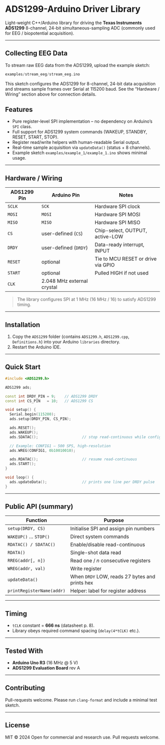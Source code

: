 # ADS1299-Arduino Driver Library

Light-weight C++/Arduino library for driving the **Texas Instruments ADS1299**
8-channel, 24-bit simultaneous-sampling ADC (commonly used for EEG /
biopotential acquisition).

---

## Collecting EEG Data

To stream raw EEG data from the ADS1299, upload the example sketch:

```cpp
examples/stream_eeg/stream_eeg.ino
```

This sketch configures the ADS1299 for 8-channel, 24-bit data acquisition and streams sample frames over Serial at 115200 baud. See the “Hardware / Wiring” section above for connection details.

## Features
* Pure register-level SPI implementation – no dependency on Arduino’s `SPI` class.
* Full support for ADS1299 system commands (WAKEUP, STANDBY, RESET, START, STOP).
* Register read/write helpers with human-readable Serial output.
* Real-time sample acquisition via `updateData()` (status + 8 channels).
* Example sketch `examples/example_1/example_1.ino` shows minimal usage.

---

## Hardware / Wiring

| ADS1299 Pin | Arduino Pin                  | Notes                                  |
|-------------|-----------------------------|----------------------------------------|
| `SCLK`      | `SCK`                       | Hardware SPI clock                     |
| `MOSI`      | `MOSI`                      | Hardware SPI MOSI                      |
| `MISO`      | `MISO`                      | Hardware SPI MISO                      |
| `CS`        | user-defined (`CS`)         | Chip-select, OUTPUT, active-LOW        |
| `DRDY`      | user-defined (`DRDY`)       | Data-ready interrupt, INPUT            |
| `RESET`     | optional                    | Tie to MCU RESET or drive via GPIO     |
| `START`     | optional                    | Pulled HIGH if not used                |
| `CLK`       | 2.048 MHz external crystal  |                                        |

> The library configures SPI at 1 MHz (16 MHz / 16) to satisfy ADS1299 timing.

---

## Installation

1. Copy the `ADS1299` folder (contains `ADS1299.h`, `ADS1299.cpp`,
   `Definitions.h`) into your Arduino `libraries` directory.
2. Restart the Arduino IDE.

---

## Quick Start

```cpp
#include <ADS1299.h>

ADS1299 ads;

const int DRDY_PIN = 9;    // ADS1299 DRDY
const int CS_PIN   = 10;   // ADS1299 CS

void setup() {
  Serial.begin(115200);
  ads.setup(DRDY_PIN, CS_PIN);

  ads.RESET();
  ads.WAKEUP();
  ads.SDATAC();                    // stop read-continuous while configuring

  // Example: CONFIG1 – 500 SPS, high-resolution
  ads.WREG(CONFIG1, 0b10010010);

  ads.RDATAC();                    // resume read-continuous
  ads.START();
}

void loop() {
  ads.updateData();                // prints one line per DRDY pulse
}
```

---

## Public API (summary)

| Function                 | Purpose                                           |
|--------------------------|---------------------------------------------------|
| `setup(DRDY, CS)`        | Initialise SPI and assign pin numbers             |
| `WAKEUP()` … `STOP()`    | Direct system commands                            |
| `RDATAC() / SDATAC()`    | Enable/disable read-continuous                    |
| `RDATA()`                | Single-shot data read                             |
| `RREG(addr[, n])`        | Read one / *n* consecutive registers              |
| `WREG(addr, val)`        | Write register                                    |
| `updateData()`           | When `DRDY` LOW, reads 27 bytes and prints hex    |
| `printRegisterName(addr)`| Helper: label for register address                |

---

## Timing

* `tCLK` constant = **666 ns** (datasheet p. 8).
* Library obeys required command spacing (`delay(4*tCLK)` etc.).

---

## Tested With

* **Arduino Uno R3** (16 MHz @ 5 V)  
* **ADS1299 Evaluation Board** rev A

---

## Contributing

Pull-requests welcome. Please run `clang-format` and include a minimal test
sketch.

---

## License

MIT © 2024 Open for commercial and research use. Pull requests welcome.
